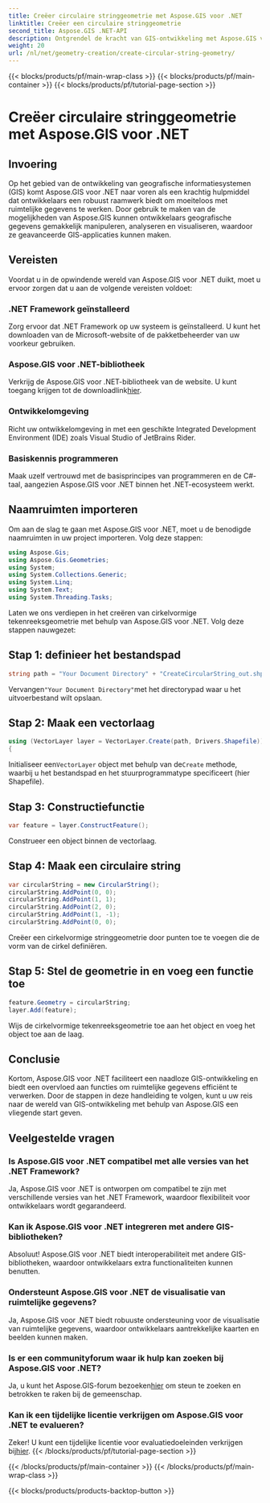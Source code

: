 ```yaml
---
title: Creëer circulaire stringgeometrie met Aspose.GIS voor .NET
linktitle: Creëer een circulaire stringgeometrie
second_title: Aspose.GIS .NET-API
description: Ontgrendel de kracht van GIS-ontwikkeling met Aspose.GIS voor .NET. Creëer, analyseer en visualiseer moeiteloos ruimtelijke gegevens.
weight: 20
url: /nl/net/geometry-creation/create-circular-string-geometry/
---
```


{{< blocks/products/pf/main-wrap-class >}}
{{< blocks/products/pf/main-container >}}
{{< blocks/products/pf/tutorial-page-section >}}

# Creëer circulaire stringgeometrie met Aspose.GIS voor .NET

## Invoering
Op het gebied van de ontwikkeling van geografische informatiesystemen (GIS) komt Aspose.GIS voor .NET naar voren als een krachtig hulpmiddel dat ontwikkelaars een robuust raamwerk biedt om moeiteloos met ruimtelijke gegevens te werken. Door gebruik te maken van de mogelijkheden van Aspose.GIS kunnen ontwikkelaars geografische gegevens gemakkelijk manipuleren, analyseren en visualiseren, waardoor ze geavanceerde GIS-applicaties kunnen maken.
## Vereisten
Voordat u in de opwindende wereld van Aspose.GIS voor .NET duikt, moet u ervoor zorgen dat u aan de volgende vereisten voldoet:
### .NET Framework geïnstalleerd
Zorg ervoor dat .NET Framework op uw systeem is geïnstalleerd. U kunt het downloaden van de Microsoft-website of de pakketbeheerder van uw voorkeur gebruiken.
### Aspose.GIS voor .NET-bibliotheek
 Verkrijg de Aspose.GIS voor .NET-bibliotheek van de website. U kunt toegang krijgen tot de downloadlink[hier](https://releases.aspose.com/gis/net/).
### Ontwikkelomgeving
Richt uw ontwikkelomgeving in met een geschikte Integrated Development Environment (IDE) zoals Visual Studio of JetBrains Rider.
### Basiskennis programmeren
Maak uzelf vertrouwd met de basisprincipes van programmeren en de C#-taal, aangezien Aspose.GIS voor .NET binnen het .NET-ecosysteem werkt.

## Naamruimten importeren
Om aan de slag te gaan met Aspose.GIS voor .NET, moet u de benodigde naamruimten in uw project importeren. Volg deze stappen:

```csharp
using Aspose.Gis;
using Aspose.Gis.Geometries;
using System;
using System.Collections.Generic;
using System.Linq;
using System.Text;
using System.Threading.Tasks;
```

Laten we ons verdiepen in het creëren van cirkelvormige tekenreeksgeometrie met behulp van Aspose.GIS voor .NET. Volg deze stappen nauwgezet:
## Stap 1: definieer het bestandspad
```csharp
string path = "Your Document Directory" + "CreateCircularString_out.shp";
```
 Vervangen`"Your Document Directory"`met het directorypad waar u het uitvoerbestand wilt opslaan.
## Stap 2: Maak een vectorlaag
```csharp
using (VectorLayer layer = VectorLayer.Create(path, Drivers.Shapefile))
{
```
 Initialiseer een`VectorLayer` object met behulp van de`Create` methode, waarbij u het bestandspad en het stuurprogrammatype specificeert (hier Shapefile).
## Stap 3: Constructiefunctie
```csharp
var feature = layer.ConstructFeature();
```
Construeer een object binnen de vectorlaag.
## Stap 4: Maak een circulaire string
```csharp
var circularString = new CircularString();
circularString.AddPoint(0, 0);
circularString.AddPoint(1, 1);
circularString.AddPoint(2, 0);
circularString.AddPoint(1, -1);
circularString.AddPoint(0, 0);
```
Creëer een cirkelvormige stringgeometrie door punten toe te voegen die de vorm van de cirkel definiëren.
## Stap 5: Stel de geometrie in en voeg een functie toe
```csharp
feature.Geometry = circularString;
layer.Add(feature);
```
Wijs de cirkelvormige tekenreeksgeometrie toe aan het object en voeg het object toe aan de laag.

## Conclusie
Kortom, Aspose.GIS voor .NET faciliteert een naadloze GIS-ontwikkeling en biedt een overvloed aan functies om ruimtelijke gegevens efficiënt te verwerken. Door de stappen in deze handleiding te volgen, kunt u uw reis naar de wereld van GIS-ontwikkeling met behulp van Aspose.GIS een vliegende start geven.
## Veelgestelde vragen
### Is Aspose.GIS voor .NET compatibel met alle versies van het .NET Framework?
Ja, Aspose.GIS voor .NET is ontworpen om compatibel te zijn met verschillende versies van het .NET Framework, waardoor flexibiliteit voor ontwikkelaars wordt gegarandeerd.
### Kan ik Aspose.GIS voor .NET integreren met andere GIS-bibliotheken?
Absoluut! Aspose.GIS voor .NET biedt interoperabiliteit met andere GIS-bibliotheken, waardoor ontwikkelaars extra functionaliteiten kunnen benutten.
### Ondersteunt Aspose.GIS voor .NET de visualisatie van ruimtelijke gegevens?
Ja, Aspose.GIS voor .NET biedt robuuste ondersteuning voor de visualisatie van ruimtelijke gegevens, waardoor ontwikkelaars aantrekkelijke kaarten en beelden kunnen maken.
### Is er een communityforum waar ik hulp kan zoeken bij Aspose.GIS voor .NET?
 Ja, u kunt het Aspose.GIS-forum bezoeken[hier](https://forum.aspose.com/c/gis/33) om steun te zoeken en betrokken te raken bij de gemeenschap.
### Kan ik een tijdelijke licentie verkrijgen om Aspose.GIS voor .NET te evalueren?
 Zeker! U kunt een tijdelijke licentie voor evaluatiedoeleinden verkrijgen bij[hier](https://purchase.aspose.com/temporary-license/).
{{< /blocks/products/pf/tutorial-page-section >}}

{{< /blocks/products/pf/main-container >}}
{{< /blocks/products/pf/main-wrap-class >}}

{{< blocks/products/products-backtop-button >}}
